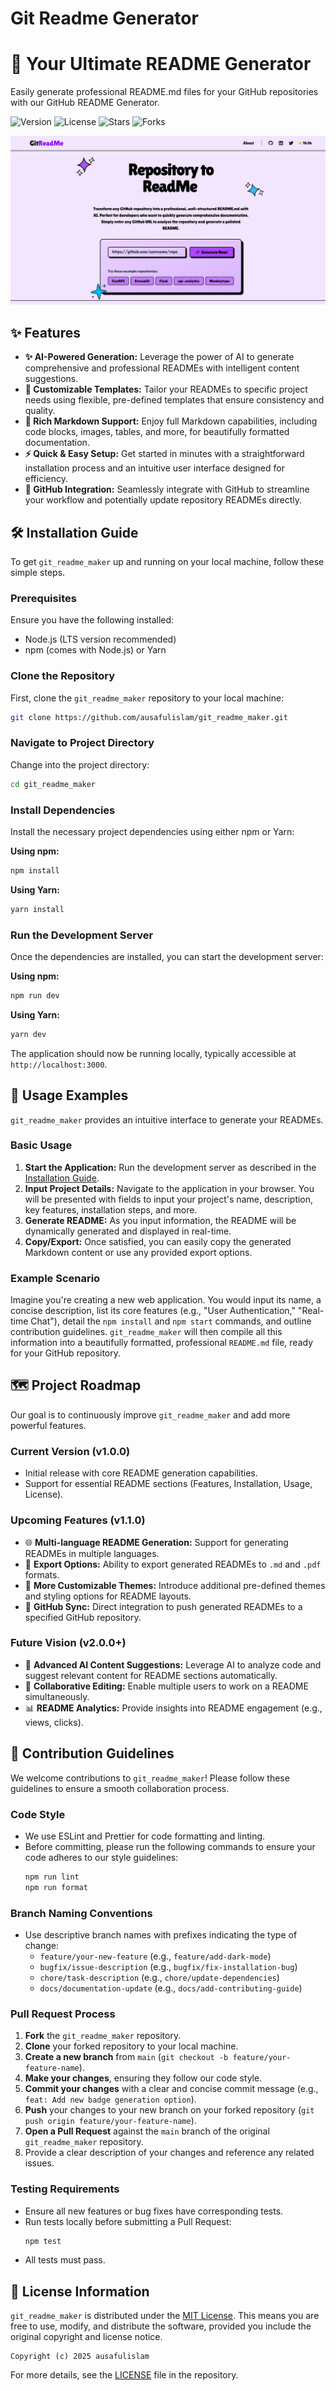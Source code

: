 # Git Readme Generator

# 📝 Your Ultimate README Generator

Easily generate professional README.md files for your GitHub repositories with our GitHub README Generator.

![Version](https://img.shields.io/badge/version-1.0.0-blue)
![License](https://img.shields.io/badge/license-MIT_License-green)
![Stars](https://img.shields.io/github/stars/ausafulislam/git_readme_maker?style=social)
![Forks](https://img.shields.io/github/forks/ausafulislam/git_readme_maker?style=social)

![Project Preview](/public/og-image.jpg)


## ✨ Features

*   **✨ AI-Powered Generation:** Leverage the power of AI to generate comprehensive and professional READMEs with intelligent content suggestions.
*   **🚀 Customizable Templates:** Tailor your READMEs to specific project needs using flexible, pre-defined templates that ensure consistency and quality.
*   **🎨 Rich Markdown Support:** Enjoy full Markdown capabilities, including code blocks, images, tables, and more, for beautifully formatted documentation.
*   **⚡ Quick & Easy Setup:** Get started in minutes with a straightforward installation process and an intuitive user interface designed for efficiency.
*   **🔗 GitHub Integration:** Seamlessly integrate with GitHub to streamline your workflow and potentially update repository READMEs directly.


## 🛠️ Installation Guide

To get `git_readme_maker` up and running on your local machine, follow these simple steps.

### Prerequisites

Ensure you have the following installed:

*   Node.js (LTS version recommended)
*   npm (comes with Node.js) or Yarn

### Clone the Repository

First, clone the `git_readme_maker` repository to your local machine:

```bash
git clone https://github.com/ausafulislam/git_readme_maker.git
```

### Navigate to Project Directory

Change into the project directory:

```bash
cd git_readme_maker
```

### Install Dependencies

Install the necessary project dependencies using either npm or Yarn:

**Using npm:**

```bash
npm install
```

**Using Yarn:**

```bash
yarn install
```

### Run the Development Server

Once the dependencies are installed, you can start the development server:

**Using npm:**

```bash
npm run dev
```

**Using Yarn:**

```bash
yarn dev
```

The application should now be running locally, typically accessible at `http://localhost:3000`.


## 🚀 Usage Examples

`git_readme_maker` provides an intuitive interface to generate your READMEs.

### Basic Usage

1.  **Start the Application:** Run the development server as described in the [Installation Guide](#installation-guide).
2.  **Input Project Details:** Navigate to the application in your browser. You will be presented with fields to input your project's name, description, key features, installation steps, and more.
3.  **Generate README:** As you input information, the README will be dynamically generated and displayed in real-time.
4.  **Copy/Export:** Once satisfied, you can easily copy the generated Markdown content or use any provided export options.

### Example Scenario

Imagine you're creating a new web application. You would input its name, a concise description, list its core features (e.g., "User Authentication," "Real-time Chat"), detail the `npm install` and `npm start` commands, and outline contribution guidelines. `git_readme_maker` will then compile all this information into a beautifully formatted, professional `README.md` file, ready for your GitHub repository.


## 🗺️ Project Roadmap

Our goal is to continuously improve `git_readme_maker` and add more powerful features.

### Current Version (v1.0.0)

*   Initial release with core README generation capabilities.
*   Support for essential README sections (Features, Installation, Usage, License).

### Upcoming Features (v1.1.0)

*   🌐 **Multi-language README Generation:** Support for generating READMEs in multiple languages.
*   💾 **Export Options:** Ability to export generated READMEs to `.md` and `.pdf` formats.
*   🎨 **More Customizable Themes:** Introduce additional pre-defined themes and styling options for README layouts.
*   🔄 **GitHub Sync:** Direct integration to push generated READMEs to a specified GitHub repository.

### Future Vision (v2.0.0+)

*   🤖 **Advanced AI Content Suggestions:** Leverage AI to analyze code and suggest relevant content for README sections automatically.
*   🤝 **Collaborative Editing:** Enable multiple users to work on a README simultaneously.
*   📊 **README Analytics:** Provide insights into README engagement (e.g., views, clicks).


## 🤝 Contribution Guidelines

We welcome contributions to `git_readme_maker`! Please follow these guidelines to ensure a smooth collaboration process.

### Code Style

*   We use ESLint and Prettier for code formatting and linting.
*   Before committing, please run the following commands to ensure your code adheres to our style guidelines:
    ```bash
    npm run lint
    npm run format
    ```

### Branch Naming Conventions

*   Use descriptive branch names with prefixes indicating the type of change:
    *   `feature/your-new-feature` (e.g., `feature/add-dark-mode`)
    *   `bugfix/issue-description` (e.g., `bugfix/fix-installation-bug`)
    *   `chore/task-description` (e.g., `chore/update-dependencies`)
    *   `docs/documentation-update` (e.g., `docs/add-contributing-guide`)

### Pull Request Process

1.  **Fork** the `git_readme_maker` repository.
2.  **Clone** your forked repository to your local machine.
3.  **Create a new branch** from `main` (`git checkout -b feature/your-feature-name`).
4.  **Make your changes**, ensuring they follow our code style.
5.  **Commit your changes** with a clear and concise commit message (e.g., `feat: Add new badge generation option`).
6.  **Push** your changes to your new branch on your forked repository (`git push origin feature/your-feature-name`).
7.  **Open a Pull Request** against the `main` branch of the original `git_readme_maker` repository.
8.  Provide a clear description of your changes and reference any related issues.

### Testing Requirements

*   Ensure all new features or bug fixes have corresponding tests.
*   Run tests locally before submitting a Pull Request:
    ```bash
    npm test
    ```
*   All tests must pass.


## 📄 License Information

`git_readme_maker` is distributed under the [MIT License](LICENSE). This means you are free to use, modify, and distribute the software, provided you include the original copyright and license notice.

```
Copyright (c) 2025 ausafulislam
```

For more details, see the [LICENSE](LICENSE) file in the repository.
